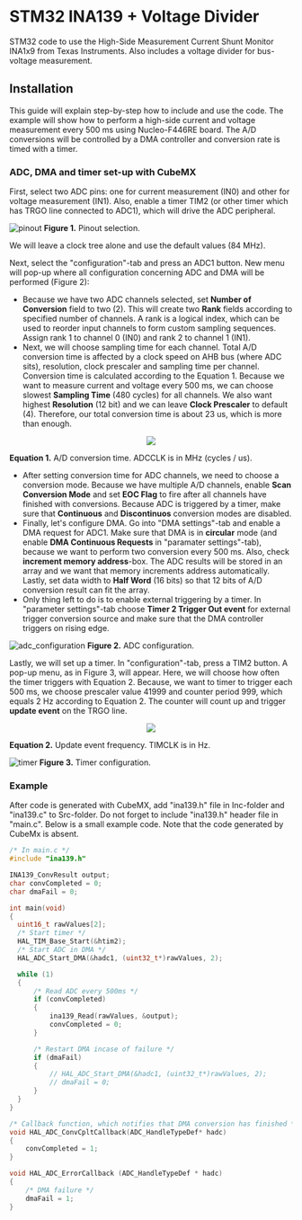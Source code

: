 # STM32 INA139 + Voltage Divider
STM32 code to use the High-Side Measurement Current Shunt Monitor INA1x9 from Texas Instruments. Also includes a voltage divider for bus-voltage measurement.

## Installation
This guide will explain step-by-step how to include and use the code. The example will show how to perform a high-side current and voltage measurement every 500 ms using Nucleo-F446RE board. The A/D conversions will be controlled by a DMA controller and conversion rate is timed with a timer.

### ADC, DMA and timer set-up with CubeMX
First, select two ADC pins: one for current measurement (IN0) and other for voltage measurement (IN1). Also, enable a timer TIM2 (or other timer which has TRGO line connected to ADC1), which will drive the ADC peripheral.

![pinout](https://user-images.githubusercontent.com/34322137/35531630-31ad51e6-0540-11e8-8c1d-88e3fcbbb836.png)
**Figure 1.** Pinout selection.

We will leave a clock tree alone and use the default values (84 MHz).

Next, select the "configuration"-tab and press an ADC1 button. New menu will pop-up where all configuration concerning ADC and DMA will be performed (Figure 2):
- Because we have two ADC channels selected, set **Number of Conversion** field to two (2). This will create two **Rank** fields according to specified number of channels. A rank is a logical index, which can be used to reorder input channels to form custom sampling sequences. Assign rank 1 to channel 0 (IN0) and rank 2 to channel 1 (IN1).
- Next, we will choose sampling time for each channel. Total A/D conversion time is affected by a clock speed on AHB bus (where ADC sits), resolution, clock prescaler and sampling time per channel. Conversion time is calculated according to the Equation 1. Because we want to measure current and voltage every 500 ms, we can choose slowest **Sampling Time** (480 cycles) for all channels. We also want highest **Resolution** (12 bit) and we can leave **Clock Prescaler** to default (4). Therefore, our total conversion time is about 23 us, which is more than enough.

<p align="center">
  <img src="https://user-images.githubusercontent.com/34322137/35534124-337b9e58-0548-11e8-8e52-93ef69730919.gif">
</p>

**Equation 1.** A/D conversion time. ADCCLK is in MHz (cycles / us).
- After setting conversion time for ADC channels, we need to choose a conversion mode. Because we have multiple A/D channels, enable **Scan Conversion Mode** and set **EOC Flag** to fire after all channels have finished with conversions. Because ADC is triggered by a timer, make sure that **Continuous** and **Discontinuos** conversion modes are disabled.
- Finally, let's configure DMA. Go into "DMA settings"-tab and enable a DMA request for ADC1. Make sure that DMA is in **circular** mode (and enable **DMA Continuous Requests** in "paramater settings"-tab), because we want to perform two conversion every 500 ms. Also, check **increment memory address**-box. The ADC results will be stored in an array and we want that memory increments address automatically. Lastly, set data width to **Half Word** (16 bits) so that 12 bits of A/D conversion result can fit the array.
- Only thing left to do is to enable external triggering by a timer. In "parameter settings"-tab choose **Timer 2 Trigger Out event** for external trigger conversion source and make sure that the DMA controller triggers on rising edge.

![adc_configuration](https://user-images.githubusercontent.com/34322137/35538475-b4421540-0556-11e8-87f8-5b304a11127c.png)
**Figure 2.** ADC configuration.

Lastly, we will set up a timer. In "configuration"-tab, press a TIM2 button. A pop-up menu, as in Figure 3, will appear. Here, we will choose how often the timer triggers with Equation 2. Because, we want to timer to trigger each 500 ms, we choose prescaler value 41999 and counter period 999, which equals 2 Hz according to Equation 2. The counter will count up and trigger  **update event** on the TRGO line.

<p align="center">
  <img src="https://user-images.githubusercontent.com/34322137/35538652-5c66f9ca-0557-11e8-8481-a2068f60c983.gif">
</p>


**Equation 2.** Update event frequency. TIMCLK is in Hz.

![timer](https://user-images.githubusercontent.com/34322137/35538844-eb976f58-0557-11e8-8154-3c7ae1d0bea5.png)
**Figure 3.** Timer configuration.

### Example
After code is generated with CubeMX, add "ina139.h" file in Inc-folder and "ina139.c" to Src-folder. Do not forget to include "ina139.h" header file in "main.c". Below is a small example code. Note that the code generated by CubeMx is absent.

```c++
/* In main.c */
#include "ina139.h"

INA139_ConvResult output;
char convCompleted = 0;
char dmaFail = 0;

int main(void)
{
  uint16_t rawValues[2];
  /* Start timer */
  HAL_TIM_Base_Start(&htim2);
  /* Start ADC in DMA */
  HAL_ADC_Start_DMA(&hadc1, (uint32_t*)rawValues, 2);

  while (1)
  {
	  /* Read ADC every 500ms */
	  if (convCompleted)
	  {
		  ina139_Read(rawValues, &output);
		  convCompleted = 0;
	  }

	  /* Restart DMA incase of failure */
	  if (dmaFail)
	  {
		  // HAL_ADC_Start_DMA(&hadc1, (uint32_t*)rawValues, 2);
		  // dmaFail = 0;
	  }
  }
}

/* Callback function, which notifies that DMA conversion has finished */
void HAL_ADC_ConvCpltCallback(ADC_HandleTypeDef* hadc)
{
	convCompleted = 1;
}

void HAL_ADC_ErrorCallback (ADC_HandleTypeDef * hadc)
{
	/* DMA failure */
	dmaFail = 1;
}
```
